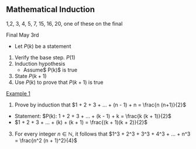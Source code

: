 ## Mathematical Induction

1,2, 3, 4, 5, 7, 15, 16, 20, one of these on the final

Final May 3rd



- Let $P(k)$ be a statement

1. Verify the base step. $P(1)$
2. Induction hypothesis
   - Assume$ P(k)$ is true
3. State $P(k + 1)$
4. Use $P(k)$ to prove that $P(k + 1)$ is true



<u>Example 1</u>

1. Prove by induction that $1 + 2 + 3 + … + (n - 1) + n = \frac{n (n+1)}{2}$

- Statement: $P(k): 1 + 2 + 3 + … + (k - 1) + k = \frac{k (k + 1)}{2}$
- $1 + 2 + 3 + … + (k) + (k + 1) = \frac{(k + 1)(k + 2)}{2}$

3. For every integer $n \in \mathbb{N}$, it follows that $1^3 + 2^3 + 3^3 + 4^3 + … + n^3 = \frac{n^2 (n + 1)^2}{4}$